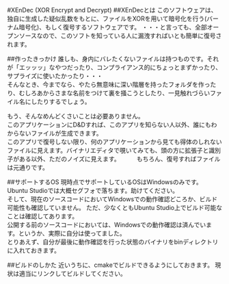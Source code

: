 #XEnDec (XOR Encrypt and Decrypt)
##XEnDecとは
このソフトウェアは、独自に生成した疑似乱数をもとに、ファイルをXORを用いて暗号化を行う(バーナム暗号化)、もしく復号するソフトウェアです。
・・・と言っても、全部オープンソースなので、このソフトを知っている人に漏洩すればいとも簡単に復号されます。

##作ったきっかけ
誰しも、身内にバレたくないファイルは持つものです。それが「エッッッ」なやつだったり、コンプライアンス的にちょっとまずかったり、サプライズに使いたかったり・・・    
そんなとき、今までなら、やたら無意味に深い階層を持ったフォルダを作ったり、むしろあからさまな名前をつけて裏を掻こうとしたり、一見触れづらいファイル名にしたりするでしょう。    

もう、そんなめんどくさいことは必要ありません。   
このアプリケーションにD&Dすれば、このアプリを知らない人以外、誰にもわからないファイルが生成できます。   
このアプリで復号しない限り、何のアプリケーションから見ても得体のしれないファイルに見えます。バイナリエディタで覗いてみても、頭の方に拡張子と識別子がある以外、ただのノイズに見えます。　　　
もちろん、復号すればファイルは元通りです。

##サポートするOS
現時点でサポートしているOSはWindowsのみです。    
Ubuntu Studioでは大概セグフォで落ちます。助けてください。    
そして、現在のソースコードにおいてWindowsでの動作確認どころか、ビルド可能性も確認していません。
ただ、少なくともUbuntu Studio上でビルド可能なことは確認してあります。     
公開する前のソースコードにおいては、Windowsでの動作確認は済んでいます。というか、実際に自分は使ってました。    
とりあえず、自分が最後に動作確認を行った状態のバイナリをbinディレクトリに入れておきます。

##ビルドのしかた
近いうちに、cmakeでビルドできるようにしておきます。
現状は適当にリンクしてビルドしてください。


